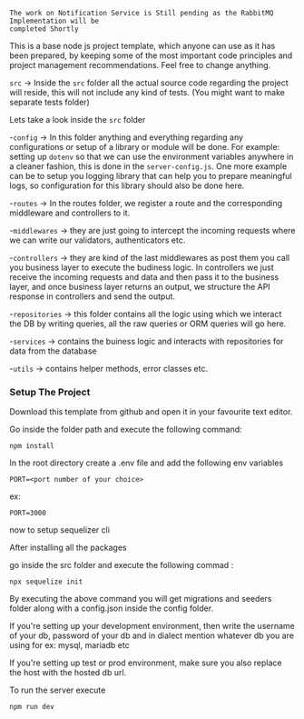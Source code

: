 ```
The work on Notification Service is Still pending as the RabbitMQ Implementation will be
completed Shortly
```

This is a base node js project template, which anyone can use as it has been prepared, by keeping some of the most important code principles and project management recommendations. Feel free to change anything.

`src` -> Inside the `src` folder all the actual source code regarding the project will reside, this will not include any kind of tests. (You might want to make separate tests folder)

Lets take a look inside the `src` folder

 -`config` -> In this folder anything and everything regarding any configurations or setup of a library or module will be done. For example: setting up `dotenv` so that we can use the environment variables anywhere in a cleaner fashion, this is done in the `server-config.js`. One more example can be to setup you logging library that can help you to prepare meaningful logs, so configuration for this library should also be done here.

 -`routes` -> In the routes folder, we register a route and the corresponding middleware and controllers to it.

 -`middlewares` -> they are just going to intercept the incoming requests where we can write our validators, authenticators etc.

 -`controllers` -> they are kind of the last middlewares as post them you call you business layer to execute the budiness logic. In controllers we just receive the incoming requests and data and then pass it to the business layer, and once business layer returns an output, we structure the API response in controllers and send the output.

 -`repositories` -> this folder contains all the logic using which we interact the DB by writing queries, all the raw queries or ORM queries will go here.

 -`services` -> contains the buiness logic and interacts with repositories for data from the database

 -`utils` -> contains helper methods, error classes etc.

 ### Setup The Project

  Download this template from github and open it in your favourite text editor.
  
  Go inside the folder path and execute the following command:
   ```
   npm install
   ```

  In the root directory create a .env file and add the following env variables
   ```
   PORT=<port number of your choice>
   ```
  ex:
  ```
  PORT=3000
  ```

  now to setup sequelizer cli 
   
  After installing all the packages 

  go inside the src folder and execute the following commad : 
  
  ```
  npx sequelize init
  ```
  By executing the above command you will get migrations and seeders folder along with a config.json inside the config folder.

  If you're setting up your development environment, then write the username of your db, password of your db and in dialect mention whatever db you are using for ex: mysql, mariadb etc

  If you're setting up test or prod environment, make sure you also replace the host with the hosted db url.

  To run the server execute  

  ```
  npm run dev 
  ```

  
